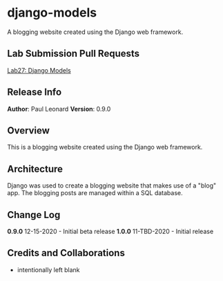 # django-models
A blogging website created using the Django web framework.

## Lab Submission Pull Requests
[Lab27: Django Models](https://github.com/paul-leonard/django-models/pull/1)

## Release Info
**Author**: Paul Leonard
**Version**: 0.9.0

## Overview
This is a blogging website created using the Django web framework.

## Architecture
Django was used to create a blogging website that makes use of a "blog" app.  The blogging posts are managed within a SQL database.

## Change Log
**0.9.0** 12-15-2020 - Initial beta release
**1.0.0** 11-TBD-2020 - Initial release


## Credits and Collaborations
- intentionally left blank